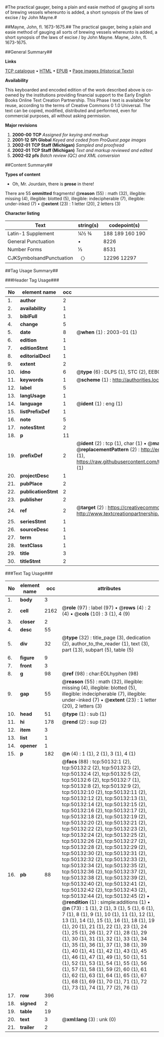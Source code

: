 #The practical gauger, being a plain and easie method of gauging all sorts of brewing vessels whereunto is added, a short synopsis of the laws of excise / by John Mayne.#

##Mayne, John, fl. 1673-1675.##
The practical gauger, being a plain and easie method of gauging all sorts of brewing vessels whereunto is added, a short synopsis of the laws of excise / by John Mayne.
Mayne, John, fl. 1673-1675.

##General Summary##

**Links**

[TCP catalogue](http://www.ota.ox.ac.uk/tcp/)  • 
[HTML](http://tei.it.ox.ac.uk/tcp/Texts-HTML/free/A50/A50424.html)  • 
[EPUB](http://tei.it.ox.ac.uk/tcp/Texts-EPUB/free/A50/A50424.epub) • 
[Page images (Historical Texts)](https://data.historicaltexts.jisc.ac.uk/view?pubId=eebo-11871382e&pageId=eebo-11871382e-50132-1)

**Availability**

This keyboarded and encoded edition of the
	       work described above is co-owned by the institutions
	       providing financial support to the Early English Books
	       Online Text Creation Partnership. This Phase I text is
	       available for reuse, according to the terms of Creative
	       Commons 0 1.0 Universal. The text can be copied,
	       modified, distributed and performed, even for
	       commercial purposes, all without asking permission.

**Major revisions**

1. __2000-00__ __TCP__ *Assigned for keying and markup*
1. __2001-12__ __SPi Global__ *Keyed and coded from ProQuest page images*
1. __2002-01__ __TCP Staff (Michigan)__ *Sampled and proofread*
1. __2002-01__ __TCP Staff (Michigan)__ *Text and markup reviewed and edited*
1. __2002-02__ __pfs__ *Batch review (QC) and XML conversion*

##Content Summary##

**Types of content**

  * Oh, Mr. Jourdain, there is **prose** in there!

There are 55 **ommitted** fragments! 
 @__reason__ (55) : math (32), illegible: missing (4), illegible: blotted (5), illegible: indecipherable (7), illegible: under-inked (7)  •  @__extent__ (23) : 1 letter (20), 2 letters (3)

**Character listing**


|Text|string(s)|codepoint(s)|
|---|---|---|
|Latin-1 Supplement|¼½ ¾|188 189 160 190|
|General Punctuation|•|8226|
|Number Forms|⅓|8531|
|CJKSymbolsandPunctuation|〈〉|12296 12297|

##Tag Usage Summary##

###Header Tag Usage###

|No|element name|occ|attributes|
|---|---|---|---|
|1.|__author__|2||
|2.|__availability__|1||
|3.|__biblFull__|1||
|4.|__change__|5||
|5.|__date__|8| @__when__ (1) : 2003-01 (1)|
|6.|__edition__|1||
|7.|__editionStmt__|1||
|8.|__editorialDecl__|1||
|9.|__extent__|2||
|10.|__idno__|6| @__type__ (6) : DLPS (1), STC (2), EEBO-CITATION (1), OCLC (1), VID (1)|
|11.|__keywords__|1| @__scheme__ (1) : http://authorities.loc.gov/ (1)|
|12.|__label__|5||
|13.|__langUsage__|1||
|14.|__language__|1| @__ident__ (1) : eng (1)|
|15.|__listPrefixDef__|1||
|16.|__note__|5||
|17.|__notesStmt__|2||
|18.|__p__|11||
|19.|__prefixDef__|2| @__ident__ (2) : tcp (1), char (1)  •  @__matchPattern__ (2) : ([0-9\-]+):([0-9IVX]+) (1), (.+) (1)  •  @__replacementPattern__ (2) : http://eebo.chadwyck.com/downloadtiff?vid=$1&page=$2 (1), https://raw.githubusercontent.com/textcreationpartnership/Texts/master/tcpchars.xml#$1 (1)|
|20.|__projectDesc__|1||
|21.|__pubPlace__|2||
|22.|__publicationStmt__|2||
|23.|__publisher__|2||
|24.|__ref__|2| @__target__ (2) : https://creativecommons.org/publicdomain/zero/1.0/ (1), http://www.textcreationpartnership.org/docs/. (1)|
|25.|__seriesStmt__|1||
|26.|__sourceDesc__|1||
|27.|__term__|1||
|28.|__textClass__|1||
|29.|__title__|3||
|30.|__titleStmt__|2||


###Text Tag Usage###

|No|element name|occ|attributes|
|---|---|---|---|
|1.|__body__|3||
|2.|__cell__|2162| @__role__ (97) : label (97)  •  @__rows__ (4) : 2 (4)  •  @__cols__ (10) : 3 (1), 4 (9)|
|3.|__closer__|2||
|4.|__desc__|55||
|5.|__div__|32| @__type__ (32) : title_page (3), dedication (2), author_to_the_reader (1), text (3), part (13), subpart (5), table (5)|
|6.|__figure__|9||
|7.|__front__|3||
|8.|__g__|98| @__ref__ (98) : char:EOLhyphen (98)|
|9.|__gap__|55| @__reason__ (55) : math (32), illegible: missing (4), illegible: blotted (5), illegible: indecipherable (7), illegible: under-inked (7)  •  @__extent__ (23) : 1 letter (20), 2 letters (3)|
|10.|__head__|51| @__type__ (1) : sub (1)|
|11.|__hi__|178| @__rend__ (2) : sup (2)|
|12.|__item__|3||
|13.|__list__|1||
|14.|__opener__|1||
|15.|__p__|182| @__n__ (4) : 1 (1), 2 (1), 3 (1), 4 (1)|
|16.|__pb__|88| @__facs__ (88) : tcp:50132:1 (2), tcp:50132:2 (2), tcp:50132:3 (2), tcp:50132:4 (2), tcp:50132:5 (2), tcp:50132:6 (2), tcp:50132:7 (1), tcp:50132:8 (2), tcp:50132:9 (2), tcp:50132:10 (2), tcp:50132:11 (2), tcp:50132:12 (2), tcp:50132:13 (1), tcp:50132:14 (2), tcp:50132:15 (2), tcp:50132:16 (2), tcp:50132:17 (2), tcp:50132:18 (2), tcp:50132:19 (2), tcp:50132:20 (2), tcp:50132:21 (2), tcp:50132:22 (2), tcp:50132:23 (2), tcp:50132:24 (2), tcp:50132:25 (2), tcp:50132:26 (2), tcp:50132:27 (2), tcp:50132:28 (2), tcp:50132:29 (2), tcp:50132:30 (2), tcp:50132:31 (2), tcp:50132:32 (2), tcp:50132:33 (2), tcp:50132:34 (2), tcp:50132:35 (2), tcp:50132:36 (2), tcp:50132:37 (2), tcp:50132:38 (2), tcp:50132:39 (2), tcp:50132:40 (2), tcp:50132:41 (2), tcp:50132:42 (2), tcp:50132:43 (2), tcp:50132:44 (2), tcp:50132:45 (2)  •  @__rendition__ (1) : simple:additions (1)  •  @__n__ (73) : 1 (1), 2 (1), 3 (1), 5 (1), 6 (1), 7 (1), 8 (1), 9 (1), 10 (1), 11 (1), 12 (1), 13 (1), 14 (1), 15 (1), 16 (1), 18 (1), 19 (1), 20 (1), 21 (1), 22 (1), 23 (1), 24 (1), 25 (1), 26 (1), 27 (1), 28 (1), 29 (1), 30 (1), 31 (1), 32 (1), 33 (1), 34 (1), 35 (1), 36 (1), 37 (1), 38 (1), 39 (1), 40 (1), 41 (1), 42 (1), 43 (1), 45 (1), 46 (1), 47 (1), 49 (1), 50 (1), 51 (1), 52 (1), 53 (1), 54 (1), 55 (1), 56 (1), 57 (1), 58 (1), 59 (2), 60 (1), 61 (1), 62 (1), 63 (1), 64 (1), 65 (1), 67 (1), 68 (1), 69 (1), 70 (1), 71 (1), 72 (1), 73 (1), 74 (1), 77 (2), 76 (1)|
|17.|__row__|396||
|18.|__signed__|2||
|19.|__table__|19||
|20.|__text__|3| @__xml:lang__ (3) : unk (0)|
|21.|__trailer__|2||
